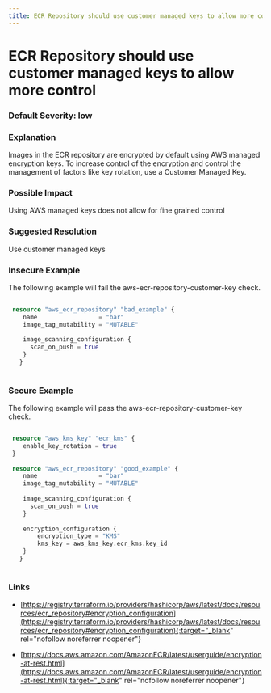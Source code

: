```yaml
---
title: ECR Repository should use customer managed keys to allow more control
---
```


# ECR Repository should use customer managed keys to allow more control

### Default Severity: <span class="severity low">low</span>

### Explanation

Images in the ECR repository are encrypted by default using AWS managed encryption keys. To increase control of the encryption and control the management of factors like key rotation, use a Customer Managed Key.

### Possible Impact
Using AWS managed keys does not allow for fine grained control

### Suggested Resolution
Use customer managed keys


### Insecure Example

The following example will fail the aws-ecr-repository-customer-key check.
```terraform

 resource "aws_ecr_repository" "bad_example" {
 	name                 = "bar"
 	image_tag_mutability = "MUTABLE"
   
 	image_scanning_configuration {
 	  scan_on_push = true
 	}
   }
 
```



### Secure Example

The following example will pass the aws-ecr-repository-customer-key check.
```terraform

 resource "aws_kms_key" "ecr_kms" {
 	enable_key_rotation = true
 }
 
 resource "aws_ecr_repository" "good_example" {
 	name                 = "bar"
 	image_tag_mutability = "MUTABLE"
   
 	image_scanning_configuration {
 	  scan_on_push = true
 	}
 
 	encryption_configuration {
 		encryption_type = "KMS"
 		kms_key = aws_kms_key.ecr_kms.key_id
 	}
   }
 
```



### Links


- [https://registry.terraform.io/providers/hashicorp/aws/latest/docs/resources/ecr_repository#encryption_configuration](https://registry.terraform.io/providers/hashicorp/aws/latest/docs/resources/ecr_repository#encryption_configuration){:target="_blank" rel="nofollow noreferrer noopener"}

- [https://docs.aws.amazon.com/AmazonECR/latest/userguide/encryption-at-rest.html](https://docs.aws.amazon.com/AmazonECR/latest/userguide/encryption-at-rest.html){:target="_blank" rel="nofollow noreferrer noopener"}



